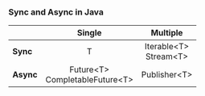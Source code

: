 ### Sync and Async in Java

|         | Single    | Multiple     |
|---------|:---------:|:------------:|
|**Sync** | T         | Iterable&lt;T&gt; <br> Stream&lt;T&gt;|
|**Async**| Future&lt;T&gt; <br> CompletableFuture&lt;T&gt;| Publisher&lt;T&gt;|
